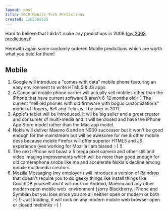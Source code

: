 ```yaml
---
layout: post
title: 2010 Mobile Tech Predictions
created: 1262568625
---
```

<p>Hard to believe that I didn't make any predictions in 2009 (<a href="http://rolandtanglao.com/archives/2008/01/14/2008-random-predictions">my 2008 predictions</a>)!</p><p>Herewith again some randomly ordered Mobile predictions which are worth what you paid for them!</p><h2>Mobile</h2><ol><li><span class="status-body"><span class="entry-content">Google will introduce a "comes with data" mobile phone featuring an easy environment to write HTML5 &amp; JS apps</span></span></li><li><span class="status-body"><span class="entry-content">A Canadian mobile phone carrier will actually sell mobiles other than the iPhone that have current software &amp; aren't 6-12 months old :-) The current "sell old phones with old firmware with bogus customizations" model of Rogers, Bell and Telus will be over in 2011.<br /></span></span></li><li><span class="status-body"><span class="entry-content">Apple's tablet will be introduced, it wil be big seller and a great creator and consumer of multi-media and it will be closed and have the iPhone App Store model rather than the Mac app model.</span></span></li><li><span class="status-body"><span class="entry-content"> Nokia will deliver Maemo 6 and an N900 successor but it won't be good enough for the mainstream but will be awesome for me &amp; other mobile devs because mobile Firefox will offer superior HTML5 and JS experience (yes working for Mozilla I am biased :-) !)</span></span></li><li><span class="status-body"><span class="entry-content">The next iPhone will boast a 5 mega pixel camera and other still and video imaging improvements which will be more than good enough for old cameraphone snobs like me and accelerate Nokia's decline among mobile multimedia creators.</span></span></li><li><span class="status-body"><span class="entry-content">Mozilla Messaging (my employer!) will introduce a version of Raindrop that doesn't require you to do geeky things like install things like CouchDB yourself and it will rock on Android, Maemo and any other modern open mobile web&nbsp; environment (sorry Blackberry, iPhone and Symbian but you lose since you are all neither open or modern or both :-) !) Just kidding, it will rock on any modern mobile web browser open or closed methinks :-) !<br /></span></span></li></ol><p>&nbsp;</p>
